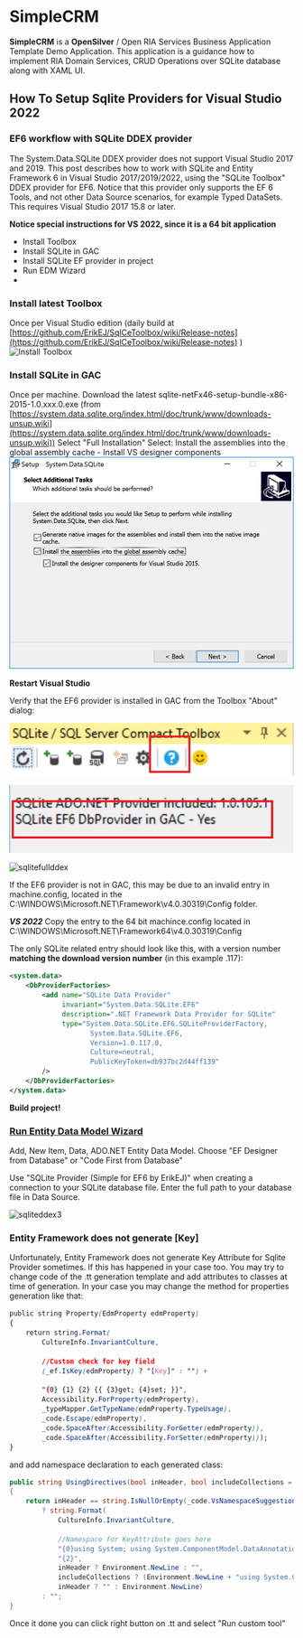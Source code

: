 # SimpleCRM
**SimpleCRM** is a **OpenSilver** / Open RIA Services Business Application Template Demo Application. This application is a guidance how to implement RIA Domain Services, CRUD Operations over SQLite database along with XAML UI. 

## How To Setup Sqlite Providers for Visual Studio 2022

### EF6 workflow with SQLite DDEX provider
The System.Data.SQLite DDEX provider does not support Visual Studio 2017 and 2019. This post describes how to work with SQLite and Entity Framework 6 in Visual Studio 2017/2019/2022, using the "SQLite Toolbox" DDEX provider for EF6. Notice that this provider only supports the EF 6 Tools, and not other Data Source scenarios, for example Typed DataSets. This requires Visual Studio 2017 15.8 or later.

**Notice special instructions for VS 2022, since it is a 64 bit application**

-   Install Toolbox
-   Install SQLite in GAC
-   Install SQLite EF provider in project
-   Run EDM Wizard
- 
### Install latest Toolbox

Once per Visual Studio edition (daily build at  [https://github.com/ErikEJ/SqlCeToolbox/wiki/Release-notes](https://github.com/ErikEJ/SqlCeToolbox/wiki/Release-notes)  )
![Install Toolbox](devenv_BBCKiaX9nc)

### Install SQLite in GAC

Once per machine. Download the latest sqlite-netFx46-setup-bundle-x86-2015-1.0.xxx.0.exe (from  [https://system.data.sqlite.org/index.html/doc/trunk/www/downloads-unsup.wiki](https://system.data.sqlite.org/index.html/doc/trunk/www/downloads-unsup.wiki))
Select "Full Installation"
Select: Install the assemblies into the global assembly cache - Install VS designer components
![Install SQLite in GAC](28006861-68840abe-6551-11e7-9da4-38c0b3cc0a8d.png)

**Restart Visual Studio**

Verify that the EF6 provider is installed in GAC from the Toolbox "About" dialog:

![sqliteddex4](27509098-1967848c-58f5-11e7-937e-1a1236cd560e.png)

![sqliteddex](27509099-19692314-58f5-11e7-8337-20fd50038bc9.png)

![sqlitefullddex](devenv_QcjHrXqsjU)

If the EF6 provider is not in GAC, this may be due to an invalid entry in machine.config, located in the C:\WINDOWS\Microsoft.NET\Framework\v4.0.30319\Config folder.

_**VS 2022**_  Copy the entry to the 64 bit machince.config located in C:\WINDOWS\Microsoft.NET\Framework64\v4.0.30319\Config

The only SQLite related entry should look like this, with a version number  **matching the download version number**  (in this example .117):

```xml
<system.data>
    <DbProviderFactories> 
        <add name="SQLite Data Provider" 
             invariant="System.Data.SQLite.EF6" 
             description=".NET Framework Data Provider for SQLite" 
             type="System.Data.SQLite.EF6.SQLiteProviderFactory, 
                    System.Data.SQLite.EF6, 
                    Version=1.0.117.0, 
                    Culture=neutral, 
                    PublicKeyToken=db937bc2d44ff139" 
        />  
    </DbProviderFactories> 
</system.data>
```

**Build project!**

### [Run Entity Data Model Wizard](https://github.com/ErikEJ/SqlCeToolbox/wiki/EF6-workflow-with-SQLite-DDEX-provider#run-entity-data-model-wizard)

Add, New Item, Data, ADO.NET Entity Data Model. Choose "EF Designer from Database" or "Code First from Database"

Use "SQLite Provider (Simple for EF6 by ErikEJ)" when creating a connection to your SQLite database file. Enter the full path to your database file in Data Source.

![sqliteddex3](https://cloud.githubusercontent.com/assets/4169187/26527631/f2e04384-4397-11e7-8bef-d69743a4c222.png)


### Entity Framework does not generate [Key]
Unfortunately, Entity Framework does not generate Key Attribute for Sqlite Provider sometimes. If this has happened in your case too.
You may try to change code of the .tt generation template and add attributes to classes at time of generation. In your case you may change the method for properties generation like that:

```css
public string Property(EdmProperty edmProperty)
{
    return string.Format(
        CultureInfo.InvariantCulture,

        //Custom check for key field
        (_ef.IsKey(edmProperty) ? "[Key]" : "") +

        "{0} {1} {2} {{ {3}get; {4}set; }}",
        Accessibility.ForProperty(edmProperty),
        _typeMapper.GetTypeName(edmProperty.TypeUsage),
        _code.Escape(edmProperty),
        _code.SpaceAfter(Accessibility.ForGetter(edmProperty)),
        _code.SpaceAfter(Accessibility.ForSetter(edmProperty)));
}
```
and add namespace declaration to each generated class:
```csharp
public string UsingDirectives(bool inHeader, bool includeCollections = true)
{
    return inHeader == string.IsNullOrEmpty(_code.VsNamespaceSuggestion())
        ? string.Format(
            CultureInfo.InvariantCulture,

            //Namespace for KeyAttribute goes here
            "{0}using System; using System.ComponentModel.DataAnnotations;{1}" +
            "{2}",
            inHeader ? Environment.NewLine : "",
            includeCollections ? (Environment.NewLine + "using System.Collections.Generic;") : "",
            inHeader ? "" : Environment.NewLine)
        : "";
}
```
Once it done you can click right button on .tt and select "Run custom tool"